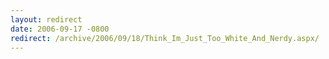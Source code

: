 ```yaml
---
layout: redirect
date: 2006-09-17 -0800
redirect: /archive/2006/09/18/Think_Im_Just_Too_White_And_Nerdy.aspx/
---
```

